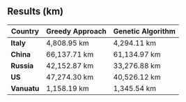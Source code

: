 ## Results (km)

| Country  | Greedy Approach | Genetic Algorithm |
|----------|----------------|--------------------|
| **Italy**    | 4,808.95 km   | 4,294.11 km       |
| **China**    | 66,137.71 km  | 61,134.97 km      |
| **Russia**   | 42,152.87 km  | 33,276.88 km      |
| **US**       | 47,274.30 km  | 40,526.12 km      |
| **Vanuatu**  | 1,158.19 km   | 1,345.54 km       |